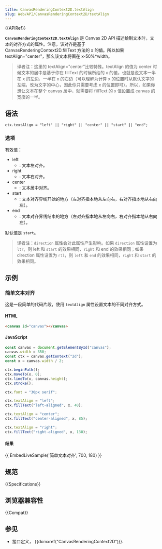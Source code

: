 ```yaml
---
title: CanvasRenderingContext2D.textAlign
slug: Web/API/CanvasRenderingContext2D/textAlign
---
```


{{APIRef}}

**`CanvasRenderingContext2D.textAlign`** 是 Canvas 2D API 描述绘制文本时，文本的对齐方式的属性。注意，该对齐是基于 CanvasRenderingContext2D.fillText 方法的 x 的值。所以如果 textAlign="center"，那么该文本将画在 x-50%\*width。

> 译者注：这里的 textAlign="center"比较特殊。textAlign 的值为 center 时候文本的居中是基于你在 fillText 的时候所给的 x 的值，也就是说文本一半在 x 的左边，一半在 x 的右边（可以理解为计算 x 的位置时从默认文字的左端，改为文字的中心，因此你只需要考虑 x 的位置即可）。所以，如果你想让文本在整个 canvas 居中，就需要将 fillText 的 x 值设置成 canvas 的宽度的一半。

## 语法

```
ctx.textAlign = "left" || "right" || "center" || "start" || "end";
```

### 选项

有效值：

- left
  - : 文本左对齐。
- right
  - : 文本右对齐。
- center
  - : 文本居中对齐。
- start
  - : 文本对齐界线开始的地方（左对齐指本地从左向右，右对齐指本地从右向左）。
- end
  - : 文本对齐界线结束的地方（左对齐指本地从左向右，右对齐指本地从右向左）。

默认值是 `start`。

> 译者注：`direction` 属性会对此属性产生影响。如果 `direction` 属性设置为 `ltr`，则 left 和 `start` 的效果相同，`right` 和 end 的效果相同；如果 direction 属性设置为 `rtl`，则 `left` 和 `end` 的效果相同，`right` 和 `start` 的效果相同。

## 示例

### 简单文本对齐

这是一段简单的代码片段，使用 `textAlign` 属性设置文本的不同对齐方式。

#### HTML

```html
<canvas id="canvas"></canvas>
```

#### JavaScript

```js
const canvas = document.getElementById("canvas");
canvas.width = 350;
const ctx = canvas.getContext("2d");
const x = canvas.width / 2;

ctx.beginPath();
ctx.moveTo(x, 0);
ctx.lineTo(x, canvas.height);
ctx.stroke();

ctx.font = "30px serif";

ctx.textAlign = "left";
ctx.fillText("left-aligned", x, 40);

ctx.textAlign = "center";
ctx.fillText("center-aligned", x, 85);

ctx.textAlign = "right";
ctx.fillText("right-aligned", x, 130);
```

#### 结果

{{ EmbedLiveSample('简单文本对齐', 700, 180) }}

## 规范

{{Specifications}}

## 浏览器兼容性

{{Compat}}

## 参见

- 接口定义， {{domxref("CanvasRenderingContext2D")}}.
